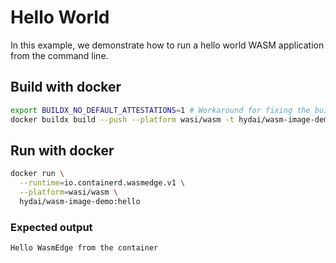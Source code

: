 # Hello World

In this example, we demonstrate how to run a hello world WASM application from the command line.

## Build with docker

```bash
export BUILDX_NO_DEFAULT_ATTESTATIONS=1 # Workaround for fixing the building issue.
docker buildx build --push --platform wasi/wasm -t hydai/wasm-image-demo:hello .
```

## Run with docker

```bash
docker run \
  --runtime=io.containerd.wasmedge.v1 \
  --platform=wasi/wasm \
  hydai/wasm-image-demo:hello
```

### Expected output

```
Hello WasmEdge from the container
```
